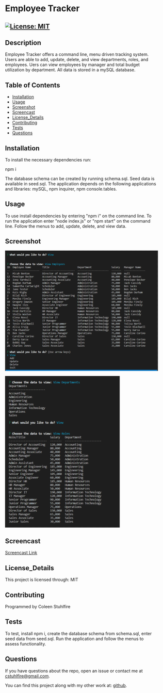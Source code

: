 # Employee Tracker
## [![License: MIT](https://img.shields.io/badge/License-MIT-blue.svg)](https://opensource.org/licenses/MIT)
## Description 
Employee Tracker offers a command line, menu driven tracking system. Users are able to add, update, delete, and view departments, roles, and employees. Uers can view employees by manager and total budget utilization by department. All data is stored in a mySQL database.
## Table of Contents
- [Installation](#installation)
- [Usage](#usage)
- [Screenshot](#screenshot)
- [Screencast](#screencast)
- [License_Details](#license_details)
- [Contributing](#contributing) 
- [Tests](#tests)
- [Questions](#questions)
## Installation
To install the necessary dependencies run:

npm i

The database schema can be created by running schema.sql. Seed data is available in seed.sql.
The application depends on the following applications and libraries: mySQL, npm inquirer, 
npm console.tables.

## Usage

To use install dependencies by entering "npm i" on the command line. To run the application 
enter "node index.js" or "npm start" on the command line. Follow the menus to add, update, 
delete, and view data.

## Screenshot
![Screenshot](./EmployeeTrackerScreenShot1.PNG)


![Screenshot](./EmployeeTrackerScreenShot2.PNG)


## Screencast
[Screencast Link](https://drive.google.com/file/d/1dkzVJnCZVMxSaWaTrFlhoRBWk_J0H3Dz/view?usp=sharing)
## License_Details

This project is licensed through: MIT

## Contributing

Programmed by Coleen Stuhlfire

## Tests

To test, install npm i, create the database schema from schema.sql, enter seed data from seed.sql. 
Run the application and follow the menus to assess functionality.

## Questions

If you have questions about the repo, open an issue or contact me at 
cstuhlfire@gmail.com. 


You can find this project along with my other work
at: [github](https://github.com/cstuhlfire).


